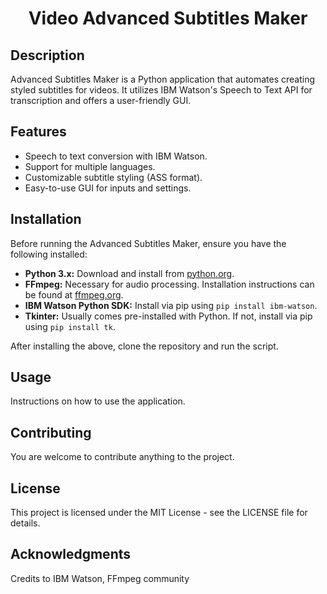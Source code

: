 <h1 align="center">Video Advanced Subtitles Maker</h1>

<h2>Description</h2>
<p>Advanced Subtitles Maker is a Python application that automates creating styled subtitles for videos. It utilizes IBM Watson's Speech to Text API for transcription and offers a user-friendly GUI.</p>

<h2>Features</h2>
<ul>
  <li>Speech to text conversion with IBM Watson.</li>
  <li>Support for multiple languages.</li>
  <li>Customizable subtitle styling (ASS format).</li>
  <li>Easy-to-use GUI for inputs and settings.</li>
</ul>

<h2>Installation</h2>

<p>Before running the Advanced Subtitles Maker, ensure you have the following installed:</p>

<ul>
  <li><b>Python 3.x:</b> Download and install from <a href="https://www.python.org/downloads/">python.org</a>.</li>
  <li><b>FFmpeg:</b> Necessary for audio processing. Installation instructions can be found at <a href="https://ffmpeg.org/download.html">ffmpeg.org</a>.</li>
  <li><b>IBM Watson Python SDK:</b> Install via pip using <code>pip install ibm-watson</code>.</li>
  <li><b>Tkinter:</b> Usually comes pre-installed with Python. If not, install via pip using <code>pip install tk</code>.</li>
</ul>

<p>After installing the above, clone the repository and run the script.</p>

<h2>Usage</h2>
<p>Instructions on how to use the application.</p>

<h2>Contributing</h2>
<p>You are welcome to contribute anything to the project.</p>

<h2>License</h2>
<p>This project is licensed under the MIT License - see the LICENSE file for details.</p>

<h2>Acknowledgments</h2>
<p>Credits to IBM Watson, FFmpeg community</p>